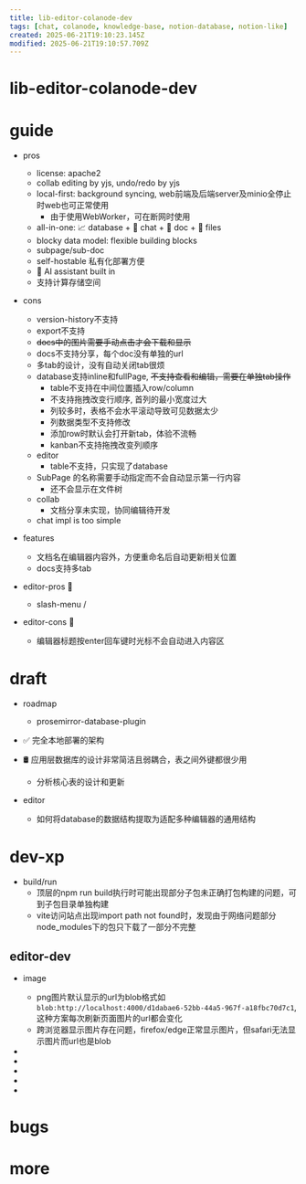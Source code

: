 ```yaml
---
title: lib-editor-colanode-dev
tags: [chat, colanode, knowledge-base, notion-database, notion-like]
created: 2025-06-21T19:10:23.145Z
modified: 2025-06-21T19:10:57.709Z
---
```


# lib-editor-colanode-dev

# guide

- pros
  - license: apache2
  - collab editing by yjs, undo/redo by yjs
  - local-first: background syncing, web前端及后端server及minio全停止时web也可正常使用
    - 由于使用WebWorker，可在断网时使用
  - all-in-one: 📈 database + 💬 chat + 📝 doc + 📁 files
  - blocky data model: flexible building blocks
  - subpage/sub-doc
  - self-hostable 私有化部署方便
  - 👾 AI assistant built in
  - 支持计算存储空间

- cons
  - version-history不支持
  - export不支持
  - ~~docs中的图片需要手动点击才会下载和显示~~
  - docs不支持分享，每个doc没有单独的url
  - 多tab的设计，没有自动关闭tab很烦
  - database支持inline和fullPage, ~~不支持查看和编辑，需要在单独tab操作~~
    - table不支持在中间位置插入row/column
    - 不支持拖拽改变行顺序, 首列的最小宽度过大
    - 列较多时，表格不会水平滚动导致可见数据太少
    - 列数据类型不支持修改
    - 添加row时默认会打开新tab，体验不流畅
    - kanban不支持拖拽改变列顺序
  - editor
    - table不支持，只实现了database
  - SubPage 的名称需要手动指定而不会自动显示第一行内容
    - 还不会显示在文件树
  - collab
    - 文档分享未实现，协同编辑待开发
  - chat impl is too simple

- features
  - 文档名在编辑器内容外，方便重命名后自动更新相关位置
  - docs支持多tab

- editor-pros 🌹
  - slash-menu /
- editor-cons 🐛
  - 编辑器标题按enter回车键时光标不会自动进入内容区
# draft
- roadmap
  - prosemirror-database-plugin

- ✅ 完全本地部署的架构

- 🛢️ 应用层数据库的设计非常简洁且弱耦合，表之间外键都很少用
  - 分析核心表的设计和更新

- editor
  - 如何将database的数据结构提取为适配多种编辑器的通用结构
# dev-xp

- build/run
  - 顶层的npm run build执行时可能出现部分子包未正确打包构建的问题，可到子包目录单独构建
  - vite访问站点出现import path not found时，发现由于网络问题部分node_modules下的包只下载了一部分不完整

## editor-dev

- image
  - png图片默认显示的url为blob格式如 `blob:http://localhost:4000/d1dabae6-52bb-44a5-967f-a18fbc70d7c1`, 这种方案每次刷新页面图片的url都会变化
  - 跨浏览器显示图片存在问题，firefox/edge正常显示图片，但safari无法显示图片而url也是blob

- 
- 
- 
- 
- 

# bugs

# more

